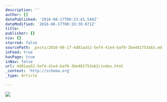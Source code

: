 ```yaml
---
description: ''
author: []
datePublished: '2016-08-17T00:23:41.544Z'
dateModified: '2016-08-17T00:19:30.871Z'
title: ''
publisher: {}
via: {}
starred: false
sourcePath: _posts/2016-08-17-4d01aa52-5ef4-41e4-baf0-3be481753ab3.md
inFeed: true
hasPage: true
inNav: false
url: 4d01aa52-5ef4-41e4-baf0-3be481753ab3/index.html
_context: 'http://schema.org'
_type: Article

---
```

![](https://the-grid-user-content.s3-us-west-2.amazonaws.com/cf9a20e9-c2e6-4961-b277-1b57cf0db4d2.jpg)